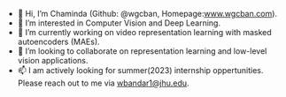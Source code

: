 - 👋 Hi, I’m Chaminda (Github: @wgcban, Homepage:www.wgcban.com).
- 👀 I’m interested in Computer Vision and Deep Learning.
- 🌱 I’m currently working on video representation learning with masked autoencoders (MAEs).
- 💞️ I’m looking to collaborate on representation learning and low-level vision applications.
- 📫 I am actively looking for summer(2023) internship oppertunities. Please reach out to me via wbandar1@jhu.edu.

<!---
wgcban/wgcban is a ✨ special ✨ repository because its `README.md` (this file) appears on your GitHub profile.
You can click the Preview link to take a look at your changes.
--->
